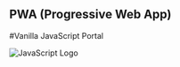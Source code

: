 ## PWA (Progressive Web App)

#Vanilla JavaScript Portal

![JavaScript Logo](https://upload.wikimedia.org/wikipedia/commons/thumb/9/99/Unofficial_JavaScript_logo_2.svg/1200px-Unofficial_JavaScript_logo_2.svg.png)
